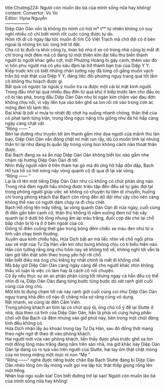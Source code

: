 title:Chương224: Ngươi còn muốn lão bà của mình sống nữa hay không!
content:
Convertor: Vo Vo<br>Editor: Hyna Nguyễn<br>—————–<br>Diệp Oản Oản vốn là không tin mình có hút m* t** tự nhiên không có suy nghĩ nhiều cô chỉ biết mình rốt cuộc cũng được tự do.<br>Hôm rời đi cô ngay lập tức muốn đi tìm Cố Việt Trạch mà chờ đợi cô ở bên ngoài là những tin tức long trời lỡ đất.<br>Cha cô bị đuổi ra khỏi công ty, toàn bộ nhà ở xe cộ trong nhà cũng bị mất đi chỉ trong một đêm mà cô đang từ một thiên kim đại tiểu thư biến thành người bị người khác giễu cợt, một Phượng Hoàng bị gãy cánh, thêm vào đó vị hôn phu người mà cô yêu sâu đậm lại trở thành bạn trai của Diệp Y Y.<br>Kiếp trước khi cô biết những chân tướng này đã từng cố gắng muốn vạch trần bộ mặt thật của Diệp Y Y, đáng tiếc đối phương ngụy trang quá tốt lầm cô không thu hoạch được gì.<br>Bất quá cô ngược lại ngoài ý muốn tra ra được một cái bí mật kinh người.<br>Trong đầu nhớ lại quá nhiều đau đớn từ quá khứ ở kiếp trước làm cho đầu óc cô bị tàn phá, trong đầu Diệp Oản Oản như bị ngàn kim châm vào đau đớn không chịu nổi, vì vậy liền tựa vào bên ghế sa lon rồi rơi vào trong cơn ác mộng đen tối lạnh lẽo.<br>Đại khái là bởi vì mưa to nhiệt độ chợt hạ xuống nhanh chóng, thân thể của cô phát lạnh từng trận, trong lồng ngực nặng trĩu giống như đá hô hấp càng ngày càng chật vật.<br>“Rống —— ”<br>Bên tai dường như truyền tới âm thanh gầm nhẹ dọa người của mãnh thú tàn bạo, Diệp Oản Oản vẫn đóng chặt mí mắt run rẩy, dù có muốn tỉnh lại nhưng thần trí lại như đang bị quấn lấy trong vũng bùn không cách nào thoát thân được.<br>Đại Bạch đang xa xa ẩn núp Diệp Oản Oản không biết lúc nào gầm nhẹ chậm rãi hướng Diệp Oản Oản đi tới.<br>Nhìn thấy người nằm ở trên thảm hai gò má đỏ ửng hô hấp dồn dập, Bạch Hổ tựa hồ có hơi nóng nảy vòng quanh cô đi qua đi lại vài vòng.<br>“Rống —— ”<br>Lại là rít lên một tiếng Diệp Oản Oản như cũ không có chút phản ứng nào.<br>Trong nhà đám người hầu không được triệu tập đến đều sẽ tự giác đợi tại trong phòng người giúp việc sẽ không có chuyện tự tiện di chuyển, huống chi trong phòng khách Đại Bạch còn rống đến dữ dội như vậy cho nên càng không thể nào có người dám chạy ra đi chịu chết.<br>Bạch Hổ rống lên mấy tiếng, lại vòng quanh Oản Oản đi nửa ngày, cuối cùng đi đến gần bên cạnh cô, thân thú khổng lồ nằm xuống đem nữ hài vây quanh lại ở dưới bộ lông nhung ấm áp màu trắng, đuôi cọp dài che lại chỗ bắp chân bị lộ ra ở ở bên ngoài của cô.<br>Giông tố điên cuồng thét gào trong bóng đêm chiếc xe màu đen như tử u linh vần chạy bình thường.<br>Xuyên qua kính chiếu hậu, Hứa Dịch bất an mà liếc nhìn về chỗ ngồi phía sau vẻ mặt của Tư Dạ Hàn vẫn kín như bưng không chịu có tí biểu hiện nào.<br>Hắn còn tưởng rằng ông chủ hôm nay sẽ không trở về, không nghĩ tới vẫn là tám giờ liền thật sớm theo trong yến hội rời chỗ.<br>Hắn biết điều mà ông chủ kiêng kỵ nhất chính là mất đi khống chế.<br>Mà bây giờ Diệp Oản Oản càng ngày càng để cho người khác nhìn không thấu vô luận là việc cô làm hay là cách cô nói chuyện.<br>Cô ấy nếu thực sự an an phận phận cũng tốt nhưng ngay cả hắn đều có thể nhìn đi ra, Diệp Oản Oản đang từng bước từng bước dò xét ranh giới cuối cùng của ông chủ.<br>Một khi bị đụng chạm tới cái này ranh giới cuối cùng coi như Diệp Oản Oản ngụy trang khá đến cỡ nào đi chăng nữa sợ rằng cũng vô dụng.<br>Rất nhanh, xe cũng lái đến Cẩm Viên.<br>Trong phòng khách an tĩnh lại có chút quỷ dị, ông chủ cố ý để lại Slutte ở nhà, dựa theo cá tính của Diệp Oản Oản, hẳn là phải vô cùng hưng phấn chơi với Đại Bạch cả đêm nhưng vào giờ phút này, bên trong một chút động tĩnh đều không có.<br>Hứa Dịch nhận lấy áo khoác trong tay Tư Dạ Hàn, sau đó đồng thời mang theo nghi ngờ đi theo đi vào phòng khách.<br>Hai người mới vừa vào phòng khách, liền thấy được phía trước ghế sa lon một đống lông màu trắng đang nằm trên sàn nhà, mà giờ khắc này Diệp Oản Oản lại đang co ro tựa vào trên người của Slutte, hai tay ôm thật chặt móng của nó trong miệng một mực nỉ non “Mẹ ”<br>“Rống ——” nghe được tiếng bước chân Đại Bạch Slutte đang bị Diệp Oản Oản nhéo lông ôm lấy móng vuốt gọi mẹ lập tức thật thấp giọng rống lên một tiếng.<br>Nhân loại ngu xuẩn kia! Còn biết đường trở lại sao! Ngươi còn muốn lão bà của mình sống nữa hay không!